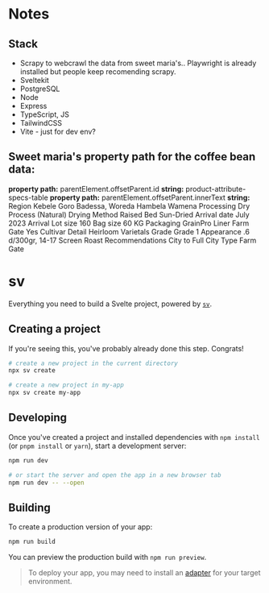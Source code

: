 # Notes

## Stack

- Scrapy to webcrawl the data from sweet maria's.. Playwright is already installed but people keep recomending scrapy.
- Sveltekit
- PostgreSQL
- Node
- Express
- TypeScript, JS
- TailwindCSS
- Vite - just for dev env?

## Sweet maria's property path for the coffee bean data:

**property path:**
parentElement.offsetParent.id
**string:**
product-attribute-specs-table
**property path:**
parentElement.offsetParent.innerText
**string:**
Region Kebele Goro Badessa, Woreda Hambela Wamena
Processing Dry Process (Natural)
Drying Method Raised Bed Sun-Dried
Arrival date July 2023 Arrival
Lot size 160
Bag size 60 KG
Packaging GrainPro Liner
Farm Gate Yes
Cultivar Detail Heirloom Varietals
Grade Grade 1
Appearance .6 d/300gr, 14-17 Screen
Roast Recommendations City to Full City
Type Farm Gate

# sv

Everything you need to build a Svelte project, powered by [`sv`](https://github.com/sveltejs/cli).

## Creating a project

If you're seeing this, you've probably already done this step. Congrats!

```bash
# create a new project in the current directory
npx sv create

# create a new project in my-app
npx sv create my-app
```

## Developing

Once you've created a project and installed dependencies with `npm install` (or `pnpm install` or `yarn`), start a development server:

```bash
npm run dev

# or start the server and open the app in a new browser tab
npm run dev -- --open
```

## Building

To create a production version of your app:

```bash
npm run build
```

You can preview the production build with `npm run preview`.

> To deploy your app, you may need to install an [adapter](https://svelte.dev/docs/kit/adapters) for your target environment.
